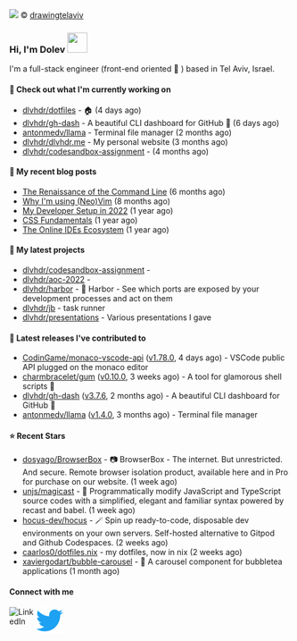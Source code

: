 <img src="https://user-images.githubusercontent.com/6196971/205364459-63d54329-d28a-403f-ac06-3baeb4685b46.jpg" />
© <a href="https://www.instagram.com/drawingtelaviv/">drawingtelaviv</a>

### Hi, I'm Dolev <img width="36px" height="36px" src="https://user-images.githubusercontent.com/1303154/88677602-1635ba80-d120-11ea-84d8-d263ba5fc3c0.gif" />

I'm a full-stack engineer (front-end oriented :rainbow: ) based in Tel Aviv, Israel.

#### 👷 Check out what I'm currently working on

- [dlvhdr/dotfiles](https://github.com/dlvhdr/dotfiles) - 🏠 (4 days ago)
- [dlvhdr/gh-dash](https://github.com/dlvhdr/gh-dash) - A beautiful CLI dashboard for GitHub 🚀  (6 days ago)
- [antonmedv/llama](https://github.com/antonmedv/llama) - Terminal file manager (2 months ago)
- [dlvhdr/dlvhdr.me](https://github.com/dlvhdr/dlvhdr.me) - My personal website (3 months ago)
- [dlvhdr/codesandbox-assignment](https://github.com/dlvhdr/codesandbox-assignment) -  (4 months ago)

#### 📜 My recent blog posts

- [The Renaissance of the Command Line](https://dlvhdr.me/posts/the-renaissance-of-the-command-line) (6 months ago)
- [Why I&#39;m using (Neo)Vim](https://dlvhdr.me/posts/why-im-using-vim) (8 months ago)
- [My Developer Setup in 2022](https://dlvhdr.me/posts/dev-setup) (1 year ago)
- [CSS Fundamentals](https://dlvhdr.me/posts/css-fundamentals) (1 year ago)
- [The Online IDEs Ecosystem](https://dlvhdr.me/posts/online-ides-ecosystem) (1 year ago)

#### 🌱 My latest projects

- [dlvhdr/codesandbox-assignment](https://github.com/dlvhdr/codesandbox-assignment) - 
- [dlvhdr/aoc-2022](https://github.com/dlvhdr/aoc-2022) - 
- [dlvhdr/harbor](https://github.com/dlvhdr/harbor) - 🚢 Harbor - See which ports are exposed by your development processes and act on them
- [dlvhdr/jb](https://github.com/dlvhdr/jb) - task runner
- [dlvhdr/presentations](https://github.com/dlvhdr/presentations) - Various presentations I gave

#### 🔭 Latest releases I've contributed to

- [CodinGame/monaco-vscode-api](https://github.com/CodinGame/monaco-vscode-api) ([v1.78.0](https://github.com/CodinGame/monaco-vscode-api/releases/tag/v1.78.0), 4 days ago) - VSCode public API plugged on the monaco editor
- [charmbracelet/gum](https://github.com/charmbracelet/gum) ([v0.10.0](https://github.com/charmbracelet/gum/releases/tag/v0.10.0), 3 weeks ago) - A tool for glamorous shell scripts 🎀
- [dlvhdr/gh-dash](https://github.com/dlvhdr/gh-dash) ([v3.7.6](https://github.com/dlvhdr/gh-dash/releases/tag/v3.7.6), 2 months ago) - A beautiful CLI dashboard for GitHub 🚀 
- [antonmedv/llama](https://github.com/antonmedv/llama) ([v1.4.0](https://github.com/antonmedv/llama/releases/tag/v1.4.0), 3 months ago) - Terminal file manager

#### ⭐ Recent Stars

- [dosyago/BrowserBox](https://github.com/dosyago/BrowserBox) - 📷 BrowserBox - The internet. But unrestricted. And secure. Remote browser isolation product, available here and in Pro for purchase on our website.  (1 week ago)
- [unjs/magicast](https://github.com/unjs/magicast) - 🧀  Programmatically modify JavaScript and TypeScript source codes with a simplified, elegant and familiar syntax powered by recast and babel. (1 week ago)
- [hocus-dev/hocus](https://github.com/hocus-dev/hocus) - 🪄 Spin up ready-to-code, disposable dev environments on your own servers. Self-hosted alternative to Gitpod and Github Codespaces. (2 weeks ago)
- [caarlos0/dotfiles.nix](https://github.com/caarlos0/dotfiles.nix) - my dotfiles, now in nix (2 weeks ago)
- [xaviergodart/bubble-carousel](https://github.com/xaviergodart/bubble-carousel) - 🎠 A carousel component for bubbletea applications (1 month ago)

#### Connect with me

[<img align="left" alt="LinkedIn" width="48px" src="https://camo.githubusercontent.com/c8a9c5b414cd812ad6a97a46c29af67239ddaeae08c41724ff7d945fb4c047e5/68747470733a2f2f6564656e742e6769746875622e696f2f537570657254696e7949636f6e732f696d616765732f7376672f6c696e6b6564696e2e737667" />][linkedin]

[<img align="left" alt="Twitter" width="48px" src="icons/twitter.svg" />][twitter]

[linkedin]: https://www.linkedin.com/in/dolev-hadar/
[twitter]: https://twitter.com/elys1um

